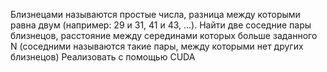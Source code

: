 Близнецами называются простые числа, разница между которыми равна двум (например: 29 и 31, 41 и 43, …). Найти две соседние пары близнецов, расстояние между серединами которых больше заданного N (соседними называются такие пары, между которыми нет других близнецов)
Реализовать с помощью CUDA